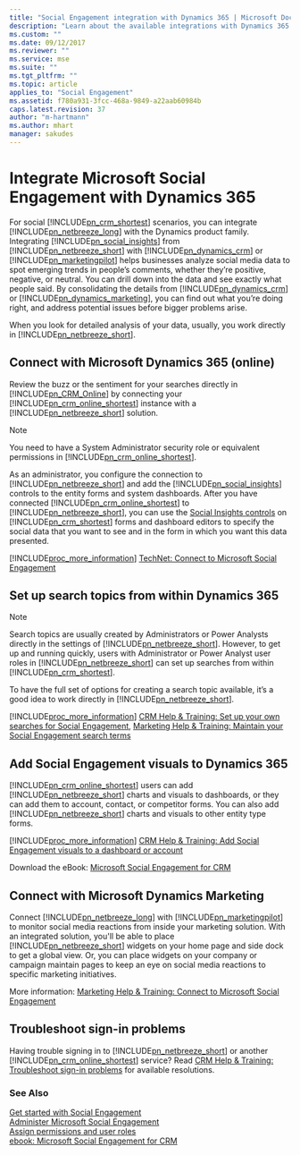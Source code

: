 ```yaml
---
title: "Social Engagement integration with Dynamics 365 | Microsoft Docs"
description: "Learn about the available integrations with Dynamics 365 and additional services."
ms.custom: ""
ms.date: 09/12/2017
ms.reviewer: ""
ms.service: mse
ms.suite: ""
ms.tgt_pltfrm: ""
ms.topic: article
applies_to: "Social Engagement"
ms.assetid: f780a931-3fcc-468a-9849-a22aab60984b
caps.latest.revision: 37
author: "m-hartmann"
ms.author: mhart
manager: sakudes
---
```

# Integrate Microsoft Social Engagement with Dynamics 365
For social [!INCLUDE[pn_crm_shortest](../includes/pn-crm-shortest.md)] scenarios, you can integrate [!INCLUDE[pn_netbreeze_long](../includes/pn-social-engagement-long.md)] with the Dynamics product family.  Integrating [!INCLUDE[pn_social_insights](../includes/pn-social-insights.md)] from [!INCLUDE[pn_netbreeze_short](../includes/pn-social-engagement-short.md)] with [!INCLUDE[pn_dynamics_crm](../includes/pn-dynamics-crm.md)] or [!INCLUDE[pn_marketingpilot](../includes/pn-marketingpilot.md)] helps businesses analyze social media data to spot emerging trends in people’s comments, whether they’re positive, negative, or neutral. You can drill down into the data and see exactly what people said. By consolidating the details from [!INCLUDE[pn_dynamics_crm](../includes/pn-dynamics-crm.md)] or [!INCLUDE[pn_dynamics_marketing](../includes/pn-dynamics-marketing.md)], you can find out what you’re doing right, and address potential issues before bigger problems arise.  
  
 When you look for detailed analysis of your data, usually, you work directly in [!INCLUDE[pn_netbreeze_short](../includes/pn-social-engagement-short.md)].  
  
## Connect with Microsoft Dynamics 365 (online)  
 Review the buzz or the sentiment for your searches directly in [!INCLUDE[pn_CRM_Online](../includes/pn-crm-online.md)] by connecting your [!INCLUDE[pn_crm_online_shortest](../includes/pn-crm-online-shortest.md)] instance with a [!INCLUDE[pn_netbreeze_short](../includes/pn-social-engagement-short.md)] solution.  
  
> [!NOTE]
>  You need to have a System Administrator security role or equivalent permissions in [!INCLUDE[pn_crm_online_shortest](../includes/pn-crm-online-shortest.md)].  
  
 As an administrator, you configure the connection to [!INCLUDE[pn_netbreeze_short](../includes/pn-social-engagement-short.md)] and add the [!INCLUDE[pn_social_insights](../includes/pn-social-insights.md)] controls to the entity forms and system dashboards. After you have connected [!INCLUDE[pn_crm_online_shortest](../includes/pn-crm-online-shortest.md)] to [!INCLUDE[pn_netbreeze_short](../includes/pn-social-engagement-short.md)], you can use the [Social Insights controls](http://go.microsoft.com/fwlink/p/?LinkId=526316) on [!INCLUDE[pn_crm_shortest](../includes/pn-crm-shortest.md)] forms and dashboard editors to specify the social data that you want to see and in the form in which you want this data presented.  
  
 [!INCLUDE[proc_more_information](../includes/proc-more-information.md)] [TechNet: Connect to Microsoft Social Engagement](http://go.microsoft.com/fwlink/p/?LinkID=393545)  
  
## Set up search topics from within Dynamics 365  
  
> [!NOTE]
>  Search topics are usually created by Administrators or Power Analysts directly in the settings of [!INCLUDE[pn_netbreeze_short](../includes/pn-social-engagement-short.md)]. However, to get up and running quickly, users with Administrator or Power Analyst user roles in [!INCLUDE[pn_netbreeze_short](../includes/pn-social-engagement-short.md)] can set up searches from within [!INCLUDE[pn_crm_shortest](../includes/pn-crm-shortest.md)].  
  
 To have the full set of options for creating a search topic available, it’s a good idea to work directly in [!INCLUDE[pn_netbreeze_short](../includes/pn-social-engagement-short.md)].  
  
 [!INCLUDE[proc_more_information](../includes/proc-more-information.md)] [CRM Help & Training: Set up your own searches for Social Engagement](http://go.microsoft.com/fwlink/p/?LinkID=391710), [Marketing Help & Training: Maintain your Social Engagement search terms](http://go.microsoft.com/fwlink/p/?LinkId=526315)  
  
## Add Social Engagement visuals to Dynamics 365  
 [!INCLUDE[pn_crm_online_shortest](../includes/pn-crm-online-shortest.md)] users can add [!INCLUDE[pn_netbreeze_short](../includes/pn-social-engagement-short.md)] charts and visuals to dashboards, or they can add them to account, contact, or competitor forms. You can also add [!INCLUDE[pn_netbreeze_short](../includes/pn-social-engagement-short.md)] charts and visuals to other entity type forms.  
  
 [!INCLUDE[proc_more_information](../includes/proc-more-information.md)] [CRM Help & Training: Add Social Engagement visuals to a dashboard or account](http://go.microsoft.com/fwlink/p/?LinkID=391707)  
  
 Download the eBook: [Microsoft Social Engagement for CRM](http://go.microsoft.com/fwlink/p/?LinkID=393642)  
  
## Connect with Microsoft Dynamics Marketing  
 Connect [!INCLUDE[pn_netbreeze_long](../includes/pn-social-engagement-long.md)] with [!INCLUDE[pn_marketingpilot](../includes/pn-marketingpilot.md)] to monitor social media reactions from inside your marketing solution. With an integrated solution, you'll be able to place [!INCLUDE[pn_netbreeze_short](../includes/pn-social-engagement-short.md)] widgets on your home page and side dock to get a global view. Or, you can place widgets on your company or campaign maintain pages to keep an eye on social media reactions to specific marketing initiatives.  
  
 More information: [Marketing Help & Training: Connect to Microsoft Social Engagement](http://go.microsoft.com/fwlink/p/?LinkID=518217)  
  
## Troubleshoot sign-in problems  
 Having trouble signing in to [!INCLUDE[pn_netbreeze_short](../includes/pn-social-engagement-short.md)] or another [!INCLUDE[pn_crm_online_shortest](../includes/pn-crm-online-shortest.md)] service? Read [CRM Help & Training: Troubleshoot sign-in problems](http://go.microsoft.com/fwlink/p/?LinkId=516923) for available resolutions.  
  
### See Also  
 [Get started with Social Engagement](get-started.md)   
 [Administer Microsoft Social Engagement](administer-microsoft-social-engagement.md)   
 [Assign permissions and user roles](assign-user-roles.md)   
 [ebook: Microsoft Social Engagement for CRM](http://go.microsoft.com/fwlink/p/?LinkID=393642)
 
